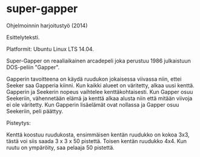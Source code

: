 ﻿super-gapper
============

Ohjelmoinnin harjoitustyö (2014)

Esittelyteksti.

Platformit: Ubuntu Linux LTS 14.04.

Super-Gapper on reaaliaikainen arcadepeli joka perustuu 1986 julkaistuun DOS-peliin "Gapper".

Gapperin tavoitteena on käydä ruudukon jokaisessa viivassa niin, ettei Seeker saa Gapperia kiinni. Kun kaikki alueet on väritetty, alkaa uusi kenttä. Gapperin ja Seekerin nopeus vaihtelee kenttäkohtaisesti. 
Kun Gapper osuu Seekeriin, vähennetään elämä ja kenttä alkaa alusta niin että mitään viivoja ei ole väritetty.
Kun Gapperin lisäelämät ovat nollassa ja Gapper osuu Seekeriin, peli päättyy.


Pisteytys: 

Kenttä koostuu ruudukosta, ensimmäisen kentän ruudukko on kokoa 3x3, tästä voi siis saada 3 x 3 x 50 pistettä.
Toisen kentän ruudukko 4x4. Kun ruutu on ympäröity, saa pelaaja 50 pistettä.
